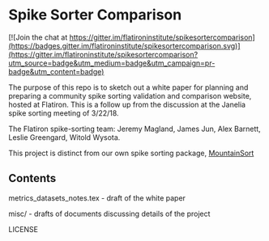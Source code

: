 # Spike Sorter Comparison

[![Join the chat at https://gitter.im/flatironinstitute/spikesortercomparison](https://badges.gitter.im/flatironinstitute/spikesortercomparison.svg)](https://gitter.im/flatironinstitute/spikesortercomparison?utm_source=badge&utm_medium=badge&utm_campaign=pr-badge&utm_content=badge)

The purpose of this repo is to sketch out a white paper for planning and preparing a community spike sorting validation and comparison website, hosted at Flatiron. This is a follow up from the discussion at the Janelia spike sorting meeting of 3/22/18.

The Flatiron spike-sorting team: Jeremy Magland, James Jun, Alex Barnett, Leslie Greengard, Witold Wysota.

This project is distinct from our own spike sorting package, [MountainSort](https://github.com/flatironinstitute/mountainsort)

## Contents

metrics_datasets_notes.tex - draft of the white paper

misc/ - drafts of documents discussing details of the project

LICENSE
